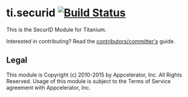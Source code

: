 # ti.securid [![Build Status](https://magnum.travis-ci.com/appcelerator-modules/ti.securid.svg?token=C6poLybMz9ERuFX5KZsz)](https://magnum.travis-ci.com/appcelerator-modules/ti.securid)

This is the SecurID Module for Titanium.

Interested in contributing? Read the [contributors/committer's](https://wiki.appcelerator.org/display/community/Home) guide.

## Legal

This module is Copyright (c) 2010-2015 by Appcelerator, Inc. All Rights Reserved. Usage of this module is subject to 
the Terms of Service agreement with Appcelerator, Inc.  
